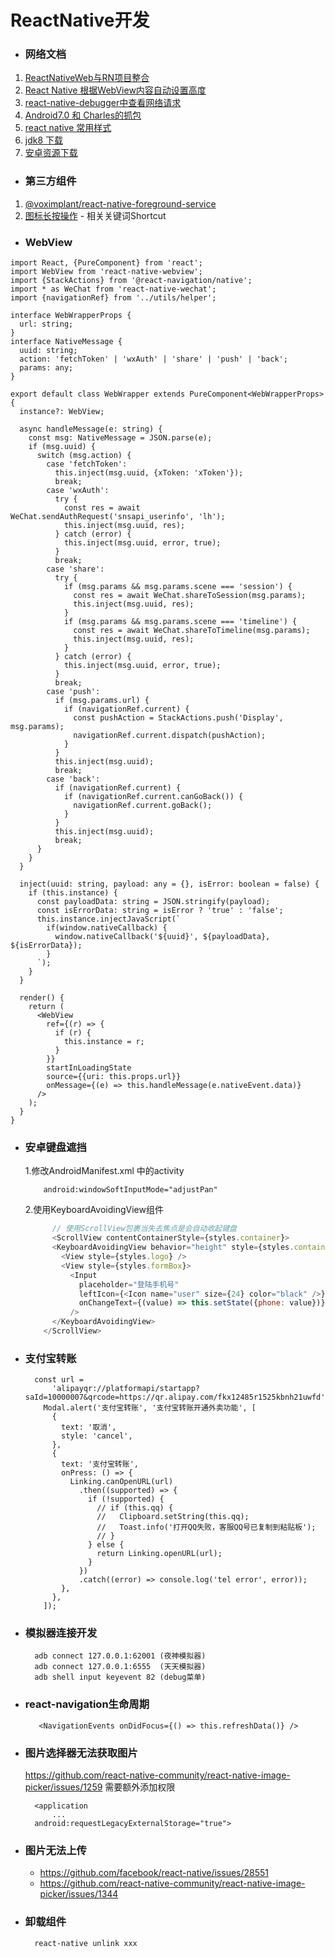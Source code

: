 # ReactNative开发


* ### 网络文档

1. [ReactNativeWeb与RN项目整合](https://juejin.im/post/5dc3c36ef265da4d0c175624)
2. [React Native 根据WebView内容自动设置高度](https://www.jianshu.com/p/29c54ecbba28)
3. [react-native-debugger中查看网络请求](https://www.jianshu.com/p/a3f65af6de7b)
4. [Android7.0 和 Charles的抓包](https://blog.csdn.net/u011045726/article/details/76064048)
5. [react native 常用样式](https://shenbao.github.io/ishehui/html/RN%20%E5%9F%BA%E7%A1%80/React%20Native%20%E6%A0%B7%E5%BC%8F%E8%A1%A8%E6%8C%87%E5%8D%97.html)
6. [jdk8 下载](https://www.injdk.cn/)
6. [安卓资源下载](https://www.androiddevtools.cn/index.html/) 


* ### 第三方组件

1. [@voximplant/react-native-foreground-service](https://www.npmjs.com/package/@voximplant/react-native-foreground-service)
1. [图标长按操作](react-native-shortcutmanager) - 相关关键词Shortcut


* ### WebView
```
import React, {PureComponent} from 'react';
import WebView from 'react-native-webview';
import {StackActions} from '@react-navigation/native';
import * as WeChat from 'react-native-wechat';
import {navigationRef} from '../utils/helper';

interface WebWrapperProps {
  url: string;
}
interface NativeMessage {
  uuid: string;
  action: 'fetchToken' | 'wxAuth' | 'share' | 'push' | 'back';
  params: any;
}

export default class WebWrapper extends PureComponent<WebWrapperProps> {
  instance?: WebView;

  async handleMessage(e: string) {
    const msg: NativeMessage = JSON.parse(e);
    if (msg.uuid) {
      switch (msg.action) {
        case 'fetchToken':
          this.inject(msg.uuid, {xToken: 'xToken'});
          break;
        case 'wxAuth':
          try {
            const res = await WeChat.sendAuthRequest('snsapi_userinfo', 'lh');
            this.inject(msg.uuid, res);
          } catch (error) {
            this.inject(msg.uuid, error, true);
          }
          break;
        case 'share':
          try {
            if (msg.params && msg.params.scene === 'session') {
              const res = await WeChat.shareToSession(msg.params);
              this.inject(msg.uuid, res);
            }
            if (msg.params && msg.params.scene === 'timeline') {
              const res = await WeChat.shareToTimeline(msg.params);
              this.inject(msg.uuid, res);
            }
          } catch (error) {
            this.inject(msg.uuid, error, true);
          }
          break;
        case 'push':
          if (msg.params.url) {
            if (navigationRef.current) {
              const pushAction = StackActions.push('Display', msg.params);
              navigationRef.current.dispatch(pushAction);
            }
          }
          this.inject(msg.uuid);
          break;
        case 'back':
          if (navigationRef.current) {
            if (navigationRef.current.canGoBack()) {
              navigationRef.current.goBack();
            }
          }
          this.inject(msg.uuid);
          break;
      }
    }
  }

  inject(uuid: string, payload: any = {}, isError: boolean = false) {
    if (this.instance) {
      const payloadData: string = JSON.stringify(payload);
      const isErrorData: string = isError ? 'true' : 'false';
      this.instance.injectJavaScript(`
        if(window.nativeCallback) {
          window.nativeCallback('${uuid}', ${payloadData}, ${isErrorData});
        }
      `);
    }
  }

  render() {
    return (
      <WebView
        ref={(r) => {
          if (r) {
            this.instance = r;
          }
        }}
        startInLoadingState
        source={{uri: this.props.url}}
        onMessage={(e) => this.handleMessage(e.nativeEvent.data)}
      />
    );
  }
}
```

* ### 安卓键盘遮挡
    1.修改AndroidManifest.xml 中的activity
    ```
        android:windowSoftInputMode="adjustPan"
    ```
    2.使用KeyboardAvoidingView组件
  ```javascript
        // 使用ScrollView包裹当失去焦点是会自动收起键盘
        <ScrollView contentContainerStyle={styles.container}>
        <KeyboardAvoidingView behavior="height" style={styles.container}>
          <View style={styles.logo} />
          <View style={styles.formBox}>
            <Input
              placeholder="登陆手机号"
              leftIcon={<Icon name="user" size={24} color="black" />}
              onChangeText={(value) => this.setState({phone: value})}
            />
        </KeyboardAvoidingView>
      </ScrollView>
  ```
  
* ### 支付宝转账
  ```
    const url =
        'alipayqr://platformapi/startapp?saId=10000007&qrcode=https://qr.alipay.com/fkx12485r1525kbnh21uwfd';
      Modal.alert('支付宝转账', '支付宝转账开通外卖功能', [
        {
          text: '取消',
          style: 'cancel',
        },
        {
          text: '支付宝转账',
          onPress: () => {
            Linking.canOpenURL(url)
              .then((supported) => {
                if (!supported) {
                  // if (this.qq) {
                  //   Clipboard.setString(this.qq);
                  //   Toast.info('打开QQ失败，客服QQ号已复制到粘贴板');
                  // }
                } else {
                  return Linking.openURL(url);
                }
              })
              .catch((error) => console.log('tel error', error));
          },
        },
      ]);
  ```
* ### 模拟器连接开发
  ```
    adb connect 127.0.0.1:62001 (夜神模拟器)
    adb connect 127.0.0.1:6555  (天天模拟器)
    adb shell input keyevent 82 (debug菜单)   
  ```
* ### react-navigation生命周期
  ```
     <NavigationEvents onDidFocus={() => this.refreshData()} />
  ```
  
* ### 图片选择器无法获取图片
    https://github.com/react-native-community/react-native-image-picker/issues/1259
    需要额外添加权限
  ```
    <application
        ...
    android:requestLegacyExternalStorage="true">
  ```
  
* ### 图片无法上传
    *  https://github.com/facebook/react-native/issues/28551
    *    https://github.com/react-native-community/react-native-image-picker/issues/1344
* ### 卸载组件
  ```
    react-native unlink xxx
  ```